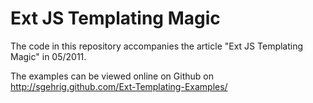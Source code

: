 Ext JS Templating Magic
=======================

The code in this repository accompanies the article "Ext JS Templating Magic" in [<jsmag>](http://www.jsmag.com/) 05/2011.

The examples can be viewed online on Github on http://sgehrig.github.com/Ext-Templating-Examples/